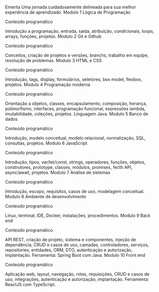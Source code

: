 Ementa
Uma jornada cuidadosamente delineada para sua melhor experiência de aprendizado.
Modulo 1
Lógica de Programação

Conteúdo programático

Introdução a programação, entrada, saída, atribuição, condicionais, loops, arrays, funções, projetos.
Modulo 2
Git e Github

Conteúdo programático

Conceitos, criação de projetos e versões, branchs, trabalho em equipe, resolução de problemas.
Modulo 3
HTML e CSS

Conteúdo programático

Introdução, tags, display, formulários, seletores, box model, flexbox, projetos.
Modulo 4
Programação moderna

Conteúdo programático

Orientação a objetos, classes, encapsulamento, composição, herança, polimorfismo, interfaces, programação funcional, expressões lambda, imutabilidade, coleções, projetos. Linguagem Java.
Modulo 5
Banco de dados

Conteúdo programático

Introdução, modelo conceitual, modelo relacional, normalização, SQL, consultas, projetos.
Modulo 6
JavaScript

Conteúdo programático

Introdução, tipos, var/let/const, strings, operadores, funções, objetos, construtores, prototype, classes, módulos, promises, fecth API, async/await, projetos.
Modulo 7
Análise de sistemas

Conteúdo programático

Introdução, escopo, requisitos, casos de uso, modelagem conceitual.
Modulo 8
Ambiente de desenvolvimento

Conteúdo programático

Linux, terminal, IDE, Docker, instalações, procedimentos.
Modulo 9
Back end

Conteúdo programático

API REST, criação de projeto, sistema e componentes, injeção de dependência, CRUD e casos de uso, camadas, controladores, serviços, repositories, entidades, ORM, DTO, autenticação e autorização, implantação. Ferramenta: Spring Boot com Java.
Modulo 10
Front end

Conteúdo programático

Aplicação web, layout, navegação, rotas, requisições, CRUD e casos de uso, integrações, autenticação e autorização, implantação. Ferramenta: ReactJS com TypeScript.
